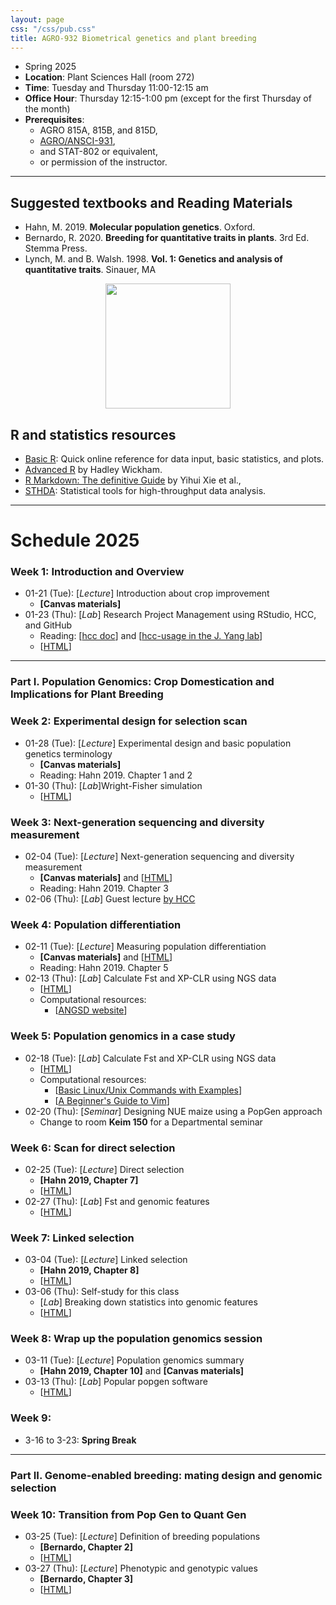 ```yaml
---
layout: page
css: "/css/pub.css"
title: AGRO-932 Biometrical genetics and plant breeding
---
```



- Spring 2025
- **Location**: Plant Sciences Hall (room 272)
- **Time**: Tuesday and Thursday 11:00-12:15 am
- **Office Hour**: Thursday 12:15-1:00 pm (except for the first Thursday of the month)
- **Prerequisites**:
  - AGRO 815A, 815B, and 815D,
  - [AGRO/ANSCI-931](https://jyanglab.com/AGRO-931/),
  - and	STAT-802 or equivalent,
  - or permission of the instructor.

------------

## Suggested textbooks and Reading Materials

- Hahn, M. 2019. __Molecular population genetics__. Oxford.
- Bernardo, R. 2020. __Breeding for quantitative traits in plants__. 3rd Ed. Stemma Press.
- Lynch, M. and B. Walsh. 1998. __Vol. 1: Genetics and analysis of quantitative traits__. Sinauer, MA  


<p align="center">
  <img src="https://i.imgur.com/tSfGg4c.png" height="200px">
</p>

## R and statistics resources

- [Basic R](https://www.statmethods.net/): Quick online reference for data input, basic statistics, and plots.
- [Advanced R](http://adv-r.had.co.nz/) by Hadley Wickham.
- [R Markdown: The definitive Guide](https://bookdown.org/yihui/rmarkdown/) by Yihui Xie et al.,
- [STHDA](http://www.sthda.com/english/): Statistical tools for high-throughput data analysis.

--------------------

# Schedule 2025

### **Week 1**: Introduction and Overview
- 01-21 (Tue): [_Lecture_] Introduction about crop improvement
  - __[Canvas materials]__
- 01-23 (Thu): [_Lab_] Research Project Management using RStudio, HCC, and GitHub    
  - Reading: [[hcc doc](https://hcc.unl.edu/docs/)] and [[hcc-usage in the J. Yang lab](https://jyanglab.com/2018-09-06-hcc/)]  
  - [[HTML](https://jyanglab.com/slides/2025-agro932/w1lab.html#1)]   

----------------


### Part I. Population Genomics: Crop Domestication and Implications for Plant Breeding

### **Week 2**: Experimental design for selection scan
- 01-28 (Tue): [_Lecture_] Experimental design and basic population genetics terminology
  - __[Canvas materials]__
  - Reading: Hahn 2019. Chapter 1 and 2
- 01-30 (Thu): [_Lab_]Wright-Fisher simulation
  - [[HTML](https://jyanglab.com/slides/2025-agro932/w2lab.html#1)]


### **Week 3**: Next-generation sequencing and diversity measurement
- 02-04 (Tue): [_Lecture_] Next-generation sequencing and diversity measurement
  - __[Canvas materials]__ and [[HTML](https://jyanglab.com/slides/2025-agro932/w3class_theta.html#1)]
  - Reading: Hahn 2019. Chapter 3
- 02-06 (Thu): [_Lab_] Guest lecture [by HCC](https://hcc.unl.edu/agro932-spring-2025-classroom-tutorial)

### **Week 4**: Population differentiation
- 02-11 (Tue): [_Lecture_] Measuring population differentiation
  - __[Canvas materials]__ and [[HTML](https://jyanglab.com/slides/2025-agro932/w4class.html#1)]
  -  Reading: Hahn 2019. Chapter 5
- 02-13 (Thu): [_Lab_] Calculate Fst and XP-CLR using NGS data
  - [[HTML](https://jyanglab.com/slides/2025-agro932/w4lab.html#1)]
  - Computational resources:
    - [[ANGSD website](http://www.popgen.dk/angsd/index.php/ANGSD)]
    

<!--
  - [[HTML](https://jyanglab.com/slides/2022-agro932/w3lab.html#1)]

-->

### **Week 5**: Population genomics in a case study
- 02-18 (Tue): [_Lab_] Calculate Fst and XP-CLR using NGS data
  - [[HTML](https://jyanglab.com/slides/2025-agro932/w4lab.html#1)]
  - Computational resources:
    - [[Basic Linux/Unix Commands with Examples](https://www.guru99.com/must-know-linux-commands.html)]
    - [[A Beginner's Guide to Vim](https://www.linux.com/tutorials/vim-101-beginners-guide-vim/)]
- 02-20 (Thu): [_Seminar_] Designing NUE maize using a PopGen approach
  - Change to room __Keim 150__ for a Departmental seminar

### **Week 6**: Scan for direct selection
- 02-25 (Tue): [_Lecture_] Direct selection
  - __[Hahn 2019, Chapter 7]__
  - [[HTML](https://jyanglab.com/slides/2025-agro932/w5class.html#1)]
- 02-27 (Thu): [_Lab_] Fst and genomic features
  - [[HTML](https://jyanglab.com/slides/2025-agro932/w5lab.html#1)]
    

### **Week 7**: Linked selection
- 03-04 (Tue): [_Lecture_] Linked selection
  - __[Hahn 2019, Chapter 8]__
  - [[HTML](https://jyanglab.com/slides/2025-agro932/w6class.html#1)]
- 03-06 (Thu): Self-study for this class
  - [_Lab_] Breaking down statistics into genomic features
  - [[HTML](https://jyanglab.com/slides/2025-agro932/w6lab.html#1)]




### **Week 8**: Wrap up the population genomics session
- 03-11 (Tue): [_Lecture_] Population genomics summary
  - __[Hahn 2019, Chapter 10]__ and __[Canvas materials]__ 
- 03-13 (Thu): [_Lab_] Popular popgen software
  - [[HTML](https://jyanglab.com/slides/2025-agro932/w7lab.html#1)]

### **Week 9**:
- 3-16 to 3-23: __Spring Break__

----------

### Part II. Genome-enabled breeding: mating design and genomic selection


### **Week 10**: Transition from Pop Gen to Quant Gen
- 03-25 (Tue): [_Lecture_] Definition of breeding populations
  - __[Bernardo, Chapter 2]__
  - [[HTML](https://jyanglab.com/slides/2025-agro932/w8class1.html#1)]
- 03-27 (Thu): [_Lecture_] Phenotypic and genotypic values
  - __[Bernardo, Chapter 3]__ 
  - [[HTML](https://jyanglab.com/slides/2025-agro932/w8class2.html#1)]
  
<!--

### **Week 10**: Breeding population means and variances
- 03-22 (Thu): [_Lecture_] Phenotypic and genetic variances
  - __[Bernardo, Chapter 6]__ 
  - [[HTML](https://jyanglab.com/slides/2022-agro932/w10class_variance.html#1)]
  - [__Due date for Mid-term paper: March 25th__]
- 03-24 (Thu): [_Lab_] Compute phenotypic values and variances
  - [[HTML](https://jyanglab.com/slides/2022-agro932/w10lab.html#1)]

### **Week 11**: Mating designs and Estimating Genetic Variances
- 03-29 (Tue): [_Lecture_] Mating design
  - __[Bernardo, Chapter 7]__ or __[Lynch and Walsh, Chapter 18]__
  - [[HTML](https://jyanglab.com/slides/2022-agro932/w11class.html#1)]
- 03-31 (Thu): [_Lab_] Genetics variances calculation
  - [[HTML](https://jyanglab.com/slides/2022-agro932/w11lab_2022.html#1)]


### **Week 12**: Best linear unbiased prediction
- 04-05 (Tue): [_Lecture_] BLUP introduction and Matrix operations
  - __[Bernardo, Chapter 10]__ or __[Lynch and Walsh, Chapter 8]__
  - [[HTML](https://jyanglab.com/slides/2022-agro932//w12class_blup1.html)]
- 04-07 (Thu): [_Lecture_] BLUP calculation for breeding populations
  - [[HTML](https://jyanglab.com/slides/2022-agro932//w12class_blup2.html)]

### **Week 13**: Genome-enabled selection
- 04-12 (Tue): [_Lecture_] Genomic selection
  - __[Bernardo, Chapter 11]__
  - [[HTML](https://jyanglab.com/slides/2022-agro932/w13class_gs1.html)]
- 04-14 (Thu): [_Lab_] Genomic selection in practice (1)
  - [[HTML](https://jyanglab.com/slides/2022-agro932/w13lab_gs2.html)]


### **Week 14**: GS and GWAS via mixed models
- 04-19 (Tue): [_Lab_] Genomic selection in practice (2)
  - __[Canvas materials]__ and [[HTML](https://jyanglab.com/slides/2022-agro932/w14lab_gs3.html)]
- 04-21 (Thu): [_Lecture_] Genome-wide association study
  - __[Bernardo, Chapter 11]__
  - [[HTML](https://jyanglab.com/slides/2022-agro932/w14class_gwas1.html)]

### **Week 15**: Association mapping via mixed models
- 04-26 (Tue): [_Lab1_] GWAS in practice (1)
  - [[Zhao et al., 2011](https://www.nature.com/articles/ncomms1467)]
  - [[HTML](https://jyanglab.com/slides/2022-agro932/w15lab_gwas2.html)]
- 04-28 (Thu): [_Lab2_] GWAS in practice (2)
  - [[HTML](https://jyanglab.com/slides/2022-agro932/w15lab_gwas3.html)]

---------------------

## Part III. Emerging Technologies in Plant Breeding

### **Week16**:
- 05-03 (Tue): Guest lecture: Harnessing Microbiome for future Crop Improvement
- 05-05 (Thu): [__Final project presentation__](10 mins + 5mins Q&A)

-->

<!--

### **Week 5**: Scan for direct selection
- 02-15 (Tue): [_Lecture_] Direct selection
  - __[Hahn 2019, Chapter 7]__
  - __[Canvas materials]__ and [[HTML](https://jyanglab.com/AGRO-932/chapters/a1.1-popgen/c7_direct_sel.html#1)]
- 02-17 (Thu): [_Lab_] Visualize theta Fst results
  - [[HTML](https://jyanglab.com/AGRO-932/chapters/a1.2-lab/w5lab.html#1)]
  - Basic R tutorial: [[Quick-R](https://www.statmethods.net/)] and [[RStudio Cheat Sheets](https://rstudio.com/resources/cheatsheets/)]

### **Week 6**: Linked selection
- 02-22 (Tue): [_Lecture_] Linked selection
  - __[Hahn 2019, Chapter 8]__
  - __[Canvas materials]__ and [[HTML](https://jyanglab.com/AGRO-932/chapters/a1.1-popgen/c8_linked_sel.html#1)]
- 02-24 (Thu): [_Lab_] Breaking down theta statistics into genomic features
  - __[HW1 Due]__
  - [[HTML](https://jyanglab.com/AGRO-932/chapters/a1.2-lab/w6lab.html#1)]

-->

<!--
### **Week15**:

- 4-28 (Thu): Summary and emerging technologies
  - [__Due date for final paper and final code__]
  - __[Slides in Canvas]__
  - HW Keys: [[HTML](https://jyanglab.com/AGRO-932/chapters/a2.2-lab/w15_hw_keys.html)]

### **Week16**:
- 05-03 (Tue): Guest lecture: Harnessing Microbiome for future Crop Improvement
- 05-06 (Thu): [__Final project presentation__]

-->
